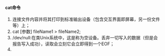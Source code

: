 #### cat命令
1. 连接文件内容并将其打印到标准输出设备（包含交互界面即屏幕，另一份文件等）上；
2. cat [参数] fileName1 > fileName2;
3. /dev/null:在类Unix系统中，这是称为空设备。丢弃一切写入的数据（但是会报告写入成功），读取会立刻它会立即得到一个EOF；
4. 